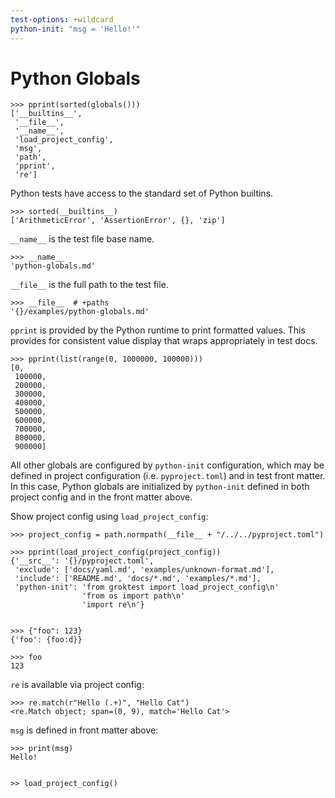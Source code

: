 ```yaml
---
test-options: +wildcard
python-init: "msg = 'Hello!'"
---
```


# Python Globals

    >>> pprint(sorted(globals()))
    ['__builtins__',
     '__file__',
     '__name__',
     'load_project_config',
     'msg',
     'path',
     'pprint',
     're']

Python tests have access to the standard set of Python builtins.

    >>> sorted(__builtins__)
    ['ArithmeticError', 'AssertionError', {}, 'zip']

`__name__` is the test file base name.

    >>> __name__
    'python-globals.md'

`__file__` is the full path to the test file.

    >>> __file__  # +paths
    '{}/examples/python-globals.md'

`pprint` is provided by the Python runtime to print formatted values.
This provides for consistent value display that wraps appropriately in
test docs.

    >>> pprint(list(range(0, 1000000, 100000)))
    [0,
     100000,
     200000,
     300000,
     400000,
     500000,
     600000,
     700000,
     800000,
     900000]

All other globals are configured by `python-init` configuration, which
may be defined in project configuration (i.e. `pyproject.toml`) and in
test front matter. In this case, Python globals are initialized by
`python-init` defined in both project config and in the front matter
above.

Show project config using `load_project_config`:

    >>> project_config = path.normpath(__file__ + "/../../pyproject.toml")

    >>> pprint(load_project_config(project_config))
    {'__src__': '{}/pyproject.toml',
     'exclude': ['docs/yaml.md', 'examples/unknown-format.md'],
     'include': ['README.md', 'docs/*.md', 'examples/*.md'],
     'python-init': 'from groktest import load_project_config\n'
                    'from os import path\n'
                    'import re\n'}


    >>> {"foo": 123}
    {'foo': {foo:d}}

    >>> foo
    123

`re` is available via project config:

    >>> re.match(r"Hello (.+)", "Hello Cat")
    <re.Match object; span=(0, 9), match='Hello Cat'>

`msg` is defined in front matter above:

    >>> print(msg)
    Hello!


    >> load_project_config()
